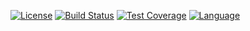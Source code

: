 [![License](https://img.shields.io/badge/License-MIT-yellow.svg)](https://opensource.org/licenses/MIT)
[![Build Status](https://github.com/PriyankaKhare07/SE-Group20/HW2/workflows/CI/badge.svg)](https://github.com/PriyankaKhare07/SE-Group20/HW2/actions) 
[![Test Coverage](https://codecov.io/gh/PriyankaKhare07/SE-Group20/HW2/branch/main/graph/badge.svg)](https://codecov.io/gh/PriyankaKhare07/SE-Group20/HW2/branch/main)
[![Language](https://img.shields.io/badge/Language-Python-3all.svg)](https://www.python.org/)

